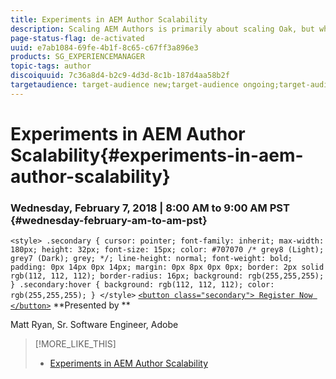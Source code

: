 ```yaml
---
title: Experiments in AEM Author Scalability
description: Scaling AEM Authors is primarily about scaling Oak, but what is the best way to do that? In this session we will cover a number of experiments that have been done to explore how to scale AEM and Oak. We will cover what was learned from these experiments, how what we learned affects how we think of content storage moving forward, projects and tools that have come from these experiments, and also some surprising and non-intuitive takeaways.
page-status-flag: de-activated
uuid: e7ab1084-69fe-4b1f-8c65-c67ff3a896e3
products: SG_EXPERIENCEMANAGER
topic-tags: author
discoiquuid: 7c36a8d4-b2c9-4d3d-8c1b-187d4aa58b2f
targetaudience: target-audience new;target-audience ongoing;target-audience upgrader
---
```


# Experiments in AEM Author Scalability{#experiments-in-aem-author-scalability}

### Wednesday, February 7, 2018 | 8:00 AM to 9:00 AM PST {#wednesday-february-am-to-am-pst}

`<style> .secondary { cursor: pointer; font-family: inherit; max-width: 180px; height: 32px; font-size: 15px; color: #707070 /* grey8 (Light); grey7 (Dark); grey; */; line-height: normal; font-weight: bold; padding: 0px 14px 0px 14px; margin: 0px 8px 0px 0px; border: 2px solid rgb(112, 112, 112); border-radius: 16px; background: rgb(255,255,255); } .secondary:hover { background: rgb(112, 112, 112); color: rgb(255,255,255); } </style>` [ `<button class="secondary"> Register Now </button>`](https://www.meetup.com/AEM-Technologist-Group/events/247112340/) **Presented by **

Matt Ryan, Sr. Software Engineer, Adobe

>[!MORE_LIKE_THIS]
>
>* [Experiments in AEM Author Scalability](aem-author-scalability.md)
